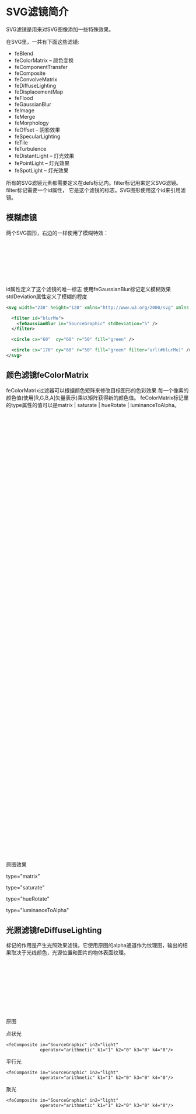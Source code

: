 # SVG滤镜简介

SVG滤镜是用来对SVG图像添加一些特殊效果。

在SVG里，一共有下面这些滤镜:
* feBlend
* feColorMatrix – 颜色变换
* feComponentTransfer
* feComposite
* feConvolveMatrix
* feDiffuseLighting
* feDisplacementMap
* feFlood
* feGaussianBlur
* feImage
* feMerge
* feMorphology
* feOffset – 阴影效果
* feSpecularLighting
* feTile
* feTurbulence
* feDistantLight – 灯光效果
* fePointLight – 灯光效果
* feSpotLight – 灯光效果

所有的SVG滤镜元素都需要定义在defs标记内。filter标记用来定义SVG滤镜。filter标记需要一个id属性，
它是这个滤镜的标志。SVG图形使用这个id来引用滤镜。

## 模糊虑镜
两个SVG圆形，右边的一样使用了模糊特效：
<svg width="230" height="120" xmlns="http://www.w3.org/2000/svg" xmlns:xlink="http://www.w3.org/1999/xlink">

  <filter id="blurMe">
    <feGaussianBlur in="SourceGraphic" stdDeviation="5" />
  </filter>

  <circle cx="60"  cy="60" r="50" fill="green" />

  <circle cx="170" cy="60" r="50" fill="green" filter="url(#blurMe)" />
</svg>

id属性定义了这个滤镜的唯一标志
使用feGaussianBlur标记定义模糊效果
stdDeviation属性定义了模糊的程度
```xml
<svg width="230" height="120" xmlns="http://www.w3.org/2000/svg" xmlns:xlink="http://www.w3.org/1999/xlink">

  <filter id="blurMe">
    <feGaussianBlur in="SourceGraphic" stdDeviation="5" />
  </filter>

  <circle cx="60"  cy="60" r="50" fill="green" />

  <circle cx="170" cy="60" r="50" fill="green" filter="url(#blurMe)" />
</svg>
```

## 颜色滤镜feColorMatrix

feColorMatrix过滤器可以根据颜色矩阵来修改目标图形的色彩效果.每一个像素的颜色值(使用[R,G,B,A]矢量表示)乘以矩阵获得新的颜色值。
feColorMatrix标记里的type属性的值可以是matrix | saturate | hueRotate | luminanceToAlpha。


<svg width="100%" height="100%" viewBox="0 0 150 360"
 preserveAspectRatio="xMidYMid meet"
 xmlns="http://www.w3.org/2000/svg"
 xmlns:xlink="http://www.w3.org/1999/xlink">

  <text x="70" y="50">原图效果</text>
  <g>
    <circle cx="30" cy="30" r="20" fill="blue" fill-opacity="0.5" />
    <circle cx="20" cy="50" r="20" fill="green" fill-opacity="0.5" />
    <circle cx="40" cy="50" r="20" fill="red" fill-opacity="0.5" />
  </g>


  <text x="70" y="120">type="matrix"</text>

  <filter id="colorMeMatrix">
    <feColorMatrix in="SourceGraphic"
      type="matrix"
      values="0 0 0 0 0
              1 1 1 1 0
              0 0 0 0 0
              0 0 0 1 0" />
  </filter>

  <g filter="url(#colorMeMatrix)">
    <circle cx="30" cy="100" r="20" fill="blue"  fill-opacity="0.5" />
    <circle cx="20" cy="120" r="20" fill="green" fill-opacity="0.5" />
    <circle cx="40" cy="120" r="20" fill="red"   fill-opacity="0.5" />
  </g>


  <text x="70" y="190">type="saturate"</text>

  <filter id="colorMeSaturate">
    <feColorMatrix in="SourceGraphic"
      type="saturate"
      values="0.2" />
  </filter>

  <g filter="url(#colorMeSaturate)">
    <circle cx="30" cy="170" r="20" fill="blue" fill-opacity="0.5" />
    <circle cx="20" cy="190" r="20" fill="green" fill-opacity="0.5" />
    <circle cx="40" cy="190" r="20" fill="red" fill-opacity="0.5" />
  </g>


  <text x="70" y="260">type="hueRotate"</text>

  <filter id="colorMeHueRotate">
    <feColorMatrix in="SourceGraphic"
      type="hueRotate"
      values="180" />
  </filter>

  <g filter="url(#colorMeHueRotate)">
    <circle cx="30" cy="240" r="20" fill="blue"  fill-opacity="0.5" />
    <circle cx="20" cy="260" r="20" fill="green" fill-opacity="0.5" />
    <circle cx="40" cy="260" r="20" fill="red"   fill-opacity="0.5" />
  </g>


  <text x="70" y="320">type="luminanceToAlpha"</text>

  <filter id="colorMeLTA">
    <feColorMatrix in="SourceGraphic"
      type="luminanceToAlpha" />
  </filter>

  <g filter="url(#colorMeLTA)">
    <circle cx="30" cy="310" r="20" fill="blue"  fill-opacity="0.5" />
    <circle cx="20" cy="330" r="20" fill="green" fill-opacity="0.5" />
    <circle cx="40" cy="330" r="20" fill="red"   fill-opacity="0.5" />
  </g>
</svg>

## 光照滤镜feDiffuseLighting

标记的作用是产生光照效果滤镜，它使用原图的alpha通道作为纹理图，输出的结果取决于光线颜色，光源位置和图片的物体表面纹理。

<svg width="440" height="140" xmlns="http://www.w3.org/2000/svg">

  <!-- No light is applied -->
  <text text-anchor="middle" x="60" y="22">原图</text>
  <circle cx="60" cy="80" r="50" fill="green" />

  <!-- the light source is a fePointLight element -->
  <text text-anchor="middle" x="170" y="22">点状光</text>
  <filter id="lightMe1">
    <feDiffuseLighting in="SourceGraphic" result="light" lighting-color="white">
      <fePointLight x="150" y="60" z="20" />
    </feDiffuseLighting>

    <feComposite in="SourceGraphic" in2="light"
                 operator="arithmetic" k1="1" k2="0" k3="0" k4="0"/>
  </filter>

  <circle cx="170" cy="80" r="50" fill="green" filter="url(#lightMe1)" />

  <!-- the light source is a feDistantLight element -->
  <text text-anchor="middle" x="280" y="22">平行光</text>
  <filter id="lightMe2">
    <feDiffuseLighting in="SourceGraphic" result="light" lighting-color="white">
      <feDistantLight azimuth="240" elevation="20"/>
    </feDiffuseLighting>

    <feComposite in="SourceGraphic" in2="light"
                 operator="arithmetic" k1="1" k2="0" k3="0" k4="0"/>
  </filter>

  <circle cx="280" cy="80" r="50" fill="green" filter="url(#lightMe2)" />

  <!-- the light source is a feSpotLight source -->
  <text text-anchor="middle" x="390" y="22">聚光</text>
  <filter id="lightMe3">
    <feDiffuseLighting in="SourceGraphic" result="light" lighting-color="white">
      <feSpotLight x="360" y="5" z="30" limitingConeAngle="20"
                   pointsAtX="390" pointsAtY="80" pointsAtZ="0"/>
    </feDiffuseLighting>

    <feComposite in="SourceGraphic" in2="light"
                 operator="arithmetic" k1="1" k2="0" k3="0" k4="0"/>
  </filter>

  <circle cx="390" cy="80" r="50" fill="green" filter="url(#lightMe3)" />
</svg>
